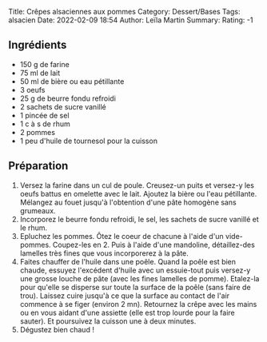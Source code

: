Title: Crêpes alsaciennes aux pommes
Category: Dessert/Bases
Tags: alsacien
Date: 2022-02-09 18:54
Author: Leïla Martin
Summary: 
Rating: -1 

## Ingrédients

- 150 g de farine
- 75 ml de lait
- 50 ml de bière ou eau pétillante
- 3 oeufs
- 25 g de beurre fondu refroidi
- 2 sachets de sucre vanillé
- 1 pincée de sel
- 1 c à s de rhum
- 2 pommes
- 1 peu d'huile de tournesol pour la cuisson

## Préparation

1. Versez la farine dans un cul de poule. Creusez-un puits et versez-y les oeufs battus en omelette avec le lait. Ajoutez la bière ou l'eau pétillante. Mélangez au fouet jusqu'à l'obtention d'une pâte homogène sans grumeaux.
2. Incorporez le beurre fondu refroidi, le sel, les sachets de sucre vanillé et le rhum.
3. Epluchez les pommes. Ôtez le coeur de chacune à l'aide d'un vide-pommes. Coupez-les en 2. Puis à l'aide d'une mandoline, détaillez-des lamelles très fines que vous incorporerez à la pâte.
4. Faites chauffer de l'huile dans une poêle. Quand la poêle est bien chaude, essuyez l'excédent d'huile avec un essuie-tout puis versez-y une grosse louche de pâte (avec les fines lamelles de pomme). Etalez-la pour qu'elle se disperse sur toute la surface de la poêle (sans faire de trou). Laissez cuire jusqu'à ce que la surface au contact de l'air commence à se figer (environ 2 mn). Retournez la crêpe avec les mains ou en vous aidant d'une assiette (elle est trop lourde pour la faire sauter). Et poursuivez la cuisson une à deux minutes.
5. Dégustez bien chaud !
